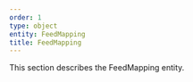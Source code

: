 ```yaml
---
order: 1
type: object
entity: FeedMapping
title: FeedMapping
---
```


This section describes the FeedMapping entity.
